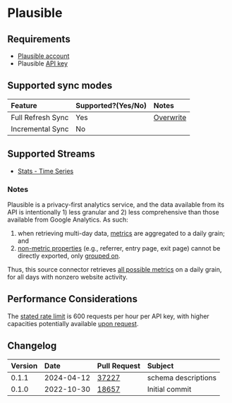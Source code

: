 # Plausible

## Requirements
* [Plausible account](https://plausible.io/)
* Plausible [API key](https://plausible.io/docs/stats-api)

## Supported sync modes
| Feature | Supported?\(Yes/No\) | Notes |
| :--- | :--- | :--- |
| Full Refresh Sync | Yes | [Overwrite](https://docs.airbyte.com/understanding-airbyte/connections/full-refresh-overwrite) |
| Incremental Sync | No |  |

## Supported Streams
* [Stats - Time Series](https://plausible.io/docs/stats-api#get-apiv1statstimeseries)

### Notes
Plausible is a privacy-first analytics service, and the data available from its API is intentionally 1) less granular and 2) less comprehensive than those available from Google Analytics. As such:

1. when retrieving multi-day data, [metrics](https://plausible.io/docs/stats-api#metrics) are aggregated to a daily grain; and
2. [non-metric properties](https://plausible.io/docs/stats-api#properties) (e.g., referrer, entry page, exit page) cannot be directly exported, only [grouped on](https://plausible.io/docs/stats-api#get-apiv1statsbreakdown).

Thus, this source connector retrieves [all possible metrics](https://plausible.io/docs/stats-api#metrics) on a daily grain, for all days with nonzero website activity.

## Performance Considerations
The [stated rate limit](https://plausible.io/docs/stats-api) is 600 requests per hour per API key, with higher capacities potentially available [upon request](https://plausible.io/contact).

## Changelog

| Version | Date       | Pull Request | Subject                                                    |
|:--------|:-----------| :----------- |:-----------------------------------------------------------|
| 0.1.1 | 2024-04-12 | [37227](https://github.com/airbytehq/airbyte/pull/37227) | schema descriptions |
| 0.1.0   | 2022-10-30 | [18657](https://github.com/airbytehq/airbyte/pull/18657) | Initial commit |